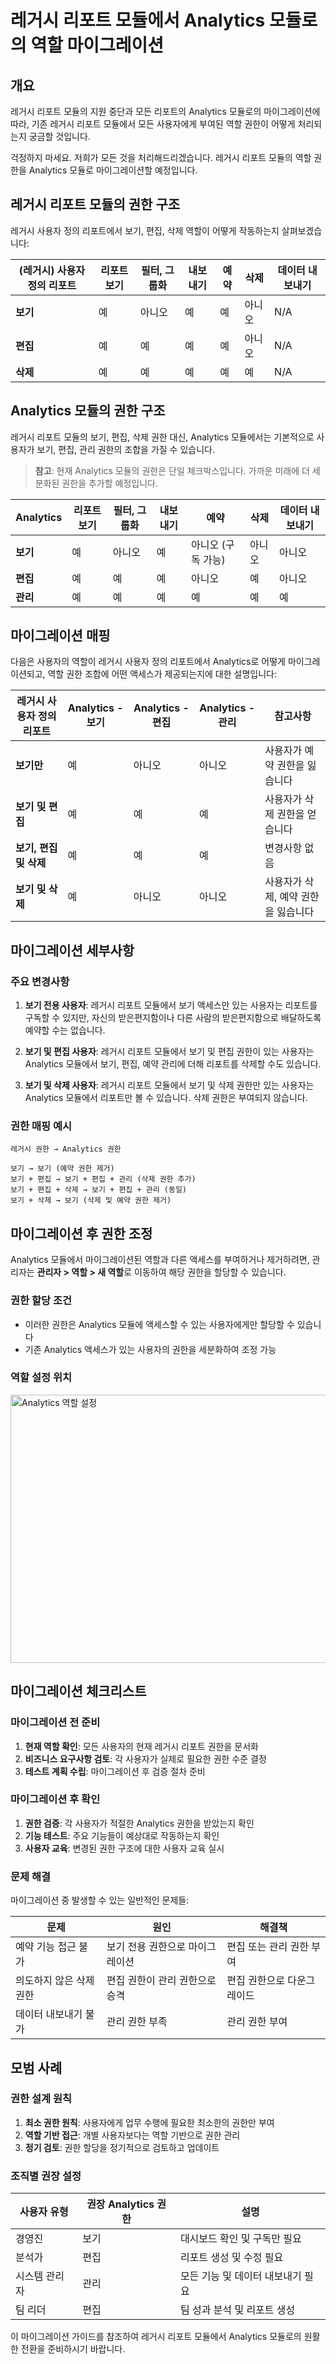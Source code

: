 # 레거시 리포트 모듈에서 Analytics 모듈로의 역할 마이그레이션

## 개요

레거시 리포트 모듈의 지원 중단과 모든 리포트의 Analytics 모듈로의 마이그레이션에 따라, 기존 레거시 리포트 모듈에서 모든 사용자에게 부여된 역할 권한이 어떻게 처리되는지 궁금할 것입니다.

걱정하지 마세요. 저희가 모든 것을 처리해드리겠습니다. 레거시 리포트 모듈의 역할 권한을 Analytics 모듈로 마이그레이션할 예정입니다.

## 레거시 리포트 모듈의 권한 구조

레거시 사용자 정의 리포트에서 보기, 편집, 삭제 역할이 어떻게 작동하는지 살펴보겠습니다:

<div className="table-container">

| (레거시) 사용자 정의 리포트 | 리포트 보기 | 필터, 그룹화 | 내보내기 | 예약 | 삭제 | 데이터 내보내기 |
|---------------------------|------------|-------------|----------|------|------|---------------|
| **보기** | 예 | 아니오 | 예 | 예 | 아니오 | N/A |
| **편집** | 예 | 예 | 예 | 예 | 아니오 | N/A |
| **삭제** | 예 | 예 | 예 | 예 | 예 | N/A |

</div>

## Analytics 모듈의 권한 구조

레거시 리포트 모듈의 보기, 편집, 삭제 권한 대신, Analytics 모듈에서는 기본적으로 사용자가 보기, 편집, 관리 권한의 조합을 가질 수 있습니다.

> **참고**: 현재 Analytics 모듈의 권한은 단일 체크박스입니다. 가까운 미래에 더 세분화된 권한을 추가할 예정입니다.

<div className="table-container">

| Analytics | 리포트 보기 | 필터, 그룹화 | 내보내기 | 예약 | 삭제 | 데이터 내보내기 |
|-----------|------------|-------------|----------|------|------|---------------|
| **보기** | 예 | 아니오 | 예 | 아니오 (구독 가능) | 아니오 | 아니오 |
| **편집** | 예 | 예 | 예 | 아니오 | 예 | 아니오 |
| **관리** | 예 | 예 | 예 | 예 | 예 | 예 |

</div>

## 마이그레이션 매핑

다음은 사용자의 역할이 레거시 사용자 정의 리포트에서 Analytics로 어떻게 마이그레이션되고, 역할 권한 조합에 어떤 액세스가 제공되는지에 대한 설명입니다:

<div className="table-container">

| 레거시 사용자 정의 리포트 | Analytics - 보기 | Analytics - 편집 | Analytics - 관리 | 참고사항 |
|------------------------|-----------------|-----------------|-----------------|----------|
| **보기만** | 예 | 아니오 | 아니오 | 사용자가 예약 권한을 잃습니다 |
| **보기 및 편집** | 예 | 예 | 예 | 사용자가 삭제 권한을 얻습니다 |
| **보기, 편집 및 삭제** | 예 | 예 | 예 | 변경사항 없음 |
| **보기 및 삭제** | 예 | 아니오 | 아니오 | 사용자가 삭제, 예약 권한을 잃습니다 |

</div>

## 마이그레이션 세부사항

### 주요 변경사항

1. **보기 전용 사용자**: 레거시 리포트 모듈에서 보기 액세스만 있는 사용자는 리포트를 구독할 수 있지만, 자신의 받은편지함이나 다른 사람의 받은편지함으로 배달하도록 예약할 수는 없습니다.

2. **보기 및 편집 사용자**: 레거시 리포트 모듈에서 보기 및 편집 권한이 있는 사용자는 Analytics 모듈에서 보기, 편집, 예약 관리에 더해 리포트를 삭제할 수도 있습니다.

3. **보기 및 삭제 사용자**: 레거시 리포트 모듈에서 보기 및 삭제 권한만 있는 사용자는 Analytics 모듈에서 리포트만 볼 수 있습니다. 삭제 권한은 부여되지 않습니다.

### 권한 매핑 예시

```text
레거시 권한 → Analytics 권한

보기 → 보기 (예약 권한 제거)
보기 + 편집 → 보기 + 편집 + 관리 (삭제 권한 추가)
보기 + 편집 + 삭제 → 보기 + 편집 + 관리 (동일)
보기 + 삭제 → 보기 (삭제 및 예약 권한 제거)
```

## 마이그레이션 후 권한 조정

Analytics 모듈에서 마이그레이션된 역할과 다른 액세스를 부여하거나 제거하려면, 관리자는 **관리자 &gt; 역할 &gt; 새 역할**로 이동하여 해당 권한을 할당할 수 있습니다.

### 권한 할당 조건

- 이러한 권한은 Analytics 모듈에 액세스할 수 있는 사용자에게만 할당할 수 있습니다
- 기존 Analytics 액세스가 있는 사용자의 권한을 세분화하여 조정 가능

### 역할 설정 위치

<img src="https://s3.amazonaws.com/cdn.freshdesk.com/data/helpdesk/attachments/production/50005444787/original/5dlK-BPyi6ysp2JIXgopY5AZyhjD6djWFQ.png?1652335176" alt="Analytics 역할 설정" width="624" height="429" />

## 마이그레이션 체크리스트

### 마이그레이션 전 준비

1. **현재 역할 확인**: 모든 사용자의 현재 레거시 리포트 권한을 문서화
2. **비즈니스 요구사항 검토**: 각 사용자가 실제로 필요한 권한 수준 결정
3. **테스트 계획 수립**: 마이그레이션 후 검증 절차 준비

### 마이그레이션 후 확인

1. **권한 검증**: 각 사용자가 적절한 Analytics 권한을 받았는지 확인
2. **기능 테스트**: 주요 기능들이 예상대로 작동하는지 확인
3. **사용자 교육**: 변경된 권한 구조에 대한 사용자 교육 실시

### 문제 해결

마이그레이션 중 발생할 수 있는 일반적인 문제들:

<div className="table-container">

| 문제 | 원인 | 해결책 |
|-----|------|--------|
| 예약 기능 접근 불가 | 보기 전용 권한으로 마이그레이션 | 편집 또는 관리 권한 부여 |
| 의도하지 않은 삭제 권한 | 편집 권한이 관리 권한으로 승격 | 편집 권한으로 다운그레이드 |
| 데이터 내보내기 불가 | 관리 권한 부족 | 관리 권한 부여 |

</div>

## 모범 사례

### 권한 설계 원칙

1. **최소 권한 원칙**: 사용자에게 업무 수행에 필요한 최소한의 권한만 부여
2. **역할 기반 접근**: 개별 사용자보다는 역할 기반으로 권한 관리
3. **정기 검토**: 권한 할당을 정기적으로 검토하고 업데이트

### 조직별 권장 설정

<div className="table-container">

| 사용자 유형 | 권장 Analytics 권한 | 설명 |
|------------|-------------------|------|
| 경영진 | 보기 | 대시보드 확인 및 구독만 필요 |
| 분석가 | 편집 | 리포트 생성 및 수정 필요 |
| 시스템 관리자 | 관리 | 모든 기능 및 데이터 내보내기 필요 |
| 팀 리더 | 편집 | 팀 성과 분석 및 리포트 생성 |

</div>

이 마이그레이션 가이드를 참조하여 레거시 리포트 모듈에서 Analytics 모듈로의 원활한 전환을 준비하시기 바랍니다.